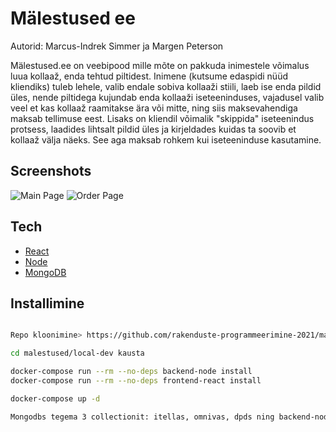 # Mälestused ee

Autorid: Marcus-Indrek Simmer ja Margen Peterson

Mälestused.ee on veebipood mille mõte on pakkuda inimestele võimalus luua kollaaž, enda tehtud piltidest. Inimene (kutsume edaspidi nüüd kliendiks) tuleb lehele, valib endale sobiva kollaaži stiili, laeb ise enda pildid üles, nende piltidega kujundab enda kollaaži iseteeninduses, vajadusel valib veel et kas kollaaž raamitakse ära või mitte, ning siis maksevahendiga maksab tellimuse eest. Lisaks on kliendil võimalik "skippida" iseteenindus protsess, laadides lihtsalt pildid üles ja kirjeldades kuidas ta soovib et kollaaž välja näeks. See aga maksab rohkem kui iseteeninduse kasutamine.

## Screenshots

![Main Page](https://i.postimg.cc/zGKtKrsQ/screencapture-malestused-test-2-vercel-app-2022-02-10-14-12-25.png)
![Order Page](https://i.postimg.cc/FKqVBnXS/screencapture-malestused-test-2-vercel-app-kollaazid-2022-02-10-14-18-32.png)

## Tech

- [React]
- [Node]
- [MongoDB]


## Installimine

```sh

Repo kloonimine> https://github.com/rakenduste-programmeerimine-2021/malestused-ee.git

cd malestused/local-dev kausta

docker-compose run --rm --no-deps backend-node install
docker-compose run --rm --no-deps frontend-react install

docker-compose up -d

Mongodbs tegema 3 collectionit: itellas, omnivas, dpds ning backend-node/csvFiles kasutast sisestama vastavad vsc fileid
```

   [React]: https://reactjs.org/
   [Node]: https://nodejs.org/en/
   [MongoDB]: https://www.mongodb.com/

